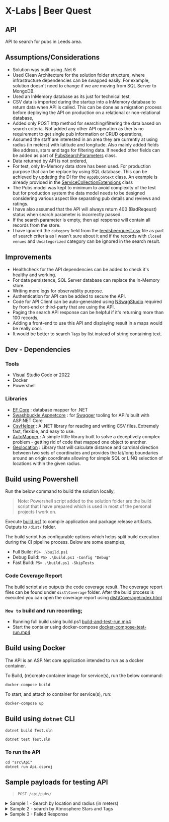 # X-Labs | Beer Quest

## API

API to search for pubs in Leeds area.

## Assumptions/Considerations

- Solution was built using .Net 6
- Used Clean Architecture for the solution folder structure, where infrastructure dependencies can be swapped easily. For example, solution doesn't need to change if we are moving from SQL Server to MongoDB.
- Used an InMemory database as its just for technical test,
- CSV data is imported during the startup into a InMemory database to return data when API is called. This can be done as a migration process before deploying the API on production on a relational or non-relational database,
- Added only POST http method for searching/filtering the data based on search criteria. Not added any other API operation as ther is no requirement to get single pub information or CRUD operations,
- Assumed the staff are interested in an area they are currently at using radius (in meters) with latitude and longitude. Also mainly added fields like address, stars and tags for filtering data. If needed other fields can be added as part of [PubsSearchParameters](/src/Core/Models/PubsSearchParameters.cs) class.
- Data returned by API is not ordered,
- For test, only In-Memory data store has been used. For production purpose that can be replace by using SQL database. This can be achieved by updating the DI for the `AppDbContext` class. An example is already provided in the [ServiceCollectionExtensions](/src/Infrastructure/ServiceCollectionExtensions.cs) class
- The Pubs model was kept to minimum to avoid complexity of the test but for production system the data model needs to be designed considering various aspect like separating pub details and reviews and ratings.
- I have also assumed that the API will always return 400 (BadReqeust) status when search parameter is incorrectly passed. 
- If the search parameter is empty, then api response will contain all records from the store.
- I have ignored the `category` field from the [leedsbeerquest.csv](/src/Infrastructure/CsvData/leedsbeerquest.csv) file as part of search criteria as I wasn't sure about it and if the records with `Closed venues` and `Uncategorized` category can be ignored in the search result.

## Improvements

- Healthcheck for the API dependencies can be added to check it's healthy and working.
- For data persistence, SQL Server database can replace the In-Memory store.
- Writing more logs for observablity purpose.
- Authentication for API can be added to secure the API.
- Code for API Client can be auto-generated using [NSwagStudio](https://github.com/RicoSuter/NSwag/wiki/NSwagStudio) required by front-end or third-party that are using the API.
- Paging the search API response can be helpful if it's returning more than 100 records,
- Adding a front-end to use this API and displaying result in a maps would be really cool.
- It would be better to search `Tags` by list instead of string containing text.

## Dev - Dependencies

### Tools
- Visual Studio Code or 2022
- Docker
- Powershell

### Libraries
- [EF Core](https://docs.microsoft.com/en-us/ef/) : database mapper for .NET
- [Swashbuckle.Aspnetcore](https://github.com/domaindrivendev/Swashbuckle.AspNetCore) : for [Swagger](https://swagger.io/) tooling for API's built with ASP.NET Core
- [CsvHelper](https://joshclose.github.io/CsvHelper/) : A .NET library for reading and writing CSV files. Extremely fast, flexible, and easy to use.
- [AutoMapper](https://automapper.org/) : A simple little library built to solve a deceptively complex problem - getting rid of code that mapped one object to another.
- [Geolocation](https://github.com/scottschluer/Geolocation) : Library that will calculate distance and cardinal direction between two sets of coordinates and provides the lat/long boundaries around an origin coordinate allowing for simple SQL or LINQ selection of locations within the given radius.

## Build using Powershell

Run the below command to build the solution locally;

> Note: Powershell script added to the solution folder are the build script that I have prepared which is used in most of the personal projects I work on.

Execute [build.ps1](/src/build.ps1) to compile application and package release artifacts. Outputs to `/dist/` folder.

The build script has configurable options which helps split build execution during the CI pipeline process. Below are some examples;

- Full Build: `PS> .\build.ps1`
- Debug Build: `PS> .\build.ps1 -Config "Debug"`
- Fast Build: `PS> .\build.ps1 -SkipTests`

### Code Coverage Report

The build script also outputs the code coverage result. The coverage report files can be found under `dist\Coverage` folder. After the build process is executed you can open the coverage report using [dist\Coverage\index.html](/dist/Coverage/index.html)

### `How to` build and run recording;

- Running full build using build.ps1 [build-and-test-run.mp4](images/build-and-test-run.mp4)
- Start the contaier using docker-compose [docker-compose-test-run.mp4](images/docker-compose-test-run.mp4)

## Build using Docker

The API is an ASP.Net core application intended to run as a docker container.

To Build, (re)create container image for service(s), run the below command:

``` shell
docker-compose build
```

To start, and attach to container for service(s), run: 

``` shell
docker-compose up
```

## Build using `dotnet` CLI

``` shell
dotnet build Test.sln
```

``` shell
dotnet test Test.sln
```

### To run the API

``` shell
cd "src\Api"
dotnet run Api.csproj
```
## Sample payloads for testing API

> `POST /api/pubs/` 

<details>
<summary>Sample 1 - Search by location and radius (in meters)</summary>
  
  Payload:
  ```json
  {
    "latitude": 53.799468,
    "longitude": -1.545427,
    "radiusInMeters": 50
  }
  ```
  Response: 200 Status Code
  ```json
  [
    {
      "name": "115 The Headrow",
      "category": "Pub reviews",
      "url": "http://leedsbeer.info/?p=2753",
      "date": "2014-10-18T15:48:51+00:00",
      "excerpt": "A bar that lives up to its name.",
      "thumbnail": "http://leedsbeer.info/wp-content/uploads/2014/10/115.jpg",
      "latitude": 53.7994003,
      "longitude": -1.545981,
      "address": "115 The Headrow, Leeds, LS1 5JW",
      "phone": "",
      "twitter": "BLoungeGrp",
      "starsBeer": 1.5,
      "starsAtmosphere": 3,
      "starsAmenities": 2.5,
      "starsValue": 2,
      "tags": "coffee,food",
      "id": "466cdcd6-f73c-4de2-8980-61923a3c24a1"
    },
    {
      "name": "The Northern Monkey",
      "category": "Closed venues",
      "url": "http://leedsbeer.info/?p=1770",
      "date": "2013-07-30T07:19:16+00:00",
      "excerpt": "A friendly, unpretentious Northern stereotype, with amazing burgers. Shame about the terrible beer selection!",
      "thumbnail": "http://leedsbeer.info/wp-content/uploads/2013/07/IMG_20130724_130306.jpg",
      "latitude": 53.7994461,
      "longitude": -1.5460253,
      "address": "115 The Headrow, Leeds LS1 5JW",
      "phone": "0113 242 6630",
      "twitter": "NorthernMonkey0",
      "starsBeer": 0.5,
      "starsAtmosphere": 3,
      "starsAmenities": 4,
      "starsValue": 3,
      "tags": "breakfast,dance floor,food,jukebox,live music,sports,sunday roasts",
      "id": "ab1aacf3-fe2c-4607-b610-250a4412d3ec"
    }
  ]
  ```
</details>

<details>
<summary>Sample 2 - search by Atmosphere Stars and Tags</summary>
  Payload:

  ```json
  {
    "atmosphereStars": 5,
    "tags": "coffee"
  }
  ```

  Expected Response: 200 Status Code
  ```json
  [
    {
      "name": "Cha Lounge",
      "category": "Bar reviews",
      "url": "http://leedsbeer.info/?p=3367",
      "date": "2016-01-10T22:17:37+00:00",
      "excerpt": "A delightful tea room and bar, offering a handful of good local beers and with room to grow. ",
      "thumbnail": "http://leedsbeer.info/wp-content/uploads/2016/01/IMG_20160109_192652572.jpg",
      "latitude": 53.793766,
      "longitude": -1.5395629,
      "address": "24 Dock Street, Leeds LS10 1JF",
      "phone": "07749 811218",
      "twitter": "ChaLoungeLeeds",
      "starsBeer": 2.5,
      "starsAtmosphere": 5,
      "starsAmenities": 4,
      "starsValue": 3,
      "tags": "breakfast,coffee,food,free wifi,sofas",
      "id": "f196280c-b4c7-4a98-bcbc-4583e7e2f70d"
    },
    {
      "name": "Veritas",
      "category": "Pub reviews",
      "url": "http://leedsbeer.info/?p=393",
      "date": "2012-10-11T19:38:27+00:00",
      "excerpt": "Great selection of beer and good pub food, but go for the great atmosphere.",
      "thumbnail": "http://leedsbeer.info/wp-content/uploads/2012/10/20121010_125049.jpg",
      "latitude": 53.8009071,
      "longitude": -1.5511496,
      "address": "43 Great George Street, Leeds LS1 3BB",
      "phone": "0113 242 8094",
      "twitter": "Veritas_Leeds",
      "starsBeer": 4.5,
      "starsAtmosphere": 5,
      "starsAmenities": 3,
      "starsValue": 2.5,
      "tags": "coffee,food,sunday roasts",
      "id": "e49ef170-93b1-4113-8722-f12b6a33309e"
    }
  ]
  ```
</details>

<details>
<summary>Sample 3 - Failed Response</summary>
  Payload:

  ```json
  // empty payload
  ```

  Response: 400 Status code
  ```json
  {
    "type": "https://tools.ietf.org/html/rfc7231#section-6.5.1",
    "title": "One or more validation errors occurred.",
    "status": 400,
    "traceId": "00-a5ea86789f4531dd9d63061b0538716a-ca20e81b669548fd-00",
    "errors": {
      "": [
        "A non-empty request body is required."
      ],
      "searchCriteria": [
        "The searchCriteria field is required."
      ]
    }
  }
  ```
</details>


